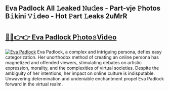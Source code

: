 ## Eva Padlock All 𝙻eaked 𝙽u𝚍es - Part-vje 𝙿hotos B𝚒kini 𝚅𝚒deo - Hot 𝙿art 𝙻eaks 2uMrR

# <h2><a href="http://ld62vb.urlbe.top/?page=Eva+Padlock">🔗🔗👉👉 Eva Padlock P𝚑oto𝚜Vid𝚎o</a></h2>

[![Eva Padlock](https://i.imgur.com/eBuTRDB.gif)](http://ld62vb.urlbe.top/?page=Eva+Padlock)
Eva Padlock, a complex and intriguing persona, defies easy categorization. Her unorthodox method of creating an online persona has magnetized and offended viewers, stimulating debates on artistic expression, morality, and the complexities of virtual societies. Despite the ambiguity of her intentions, her impact on online culture is indisputable. Unwavering determination and undeniable enchantment propel Eva Padlock forward in the virtual realm.
